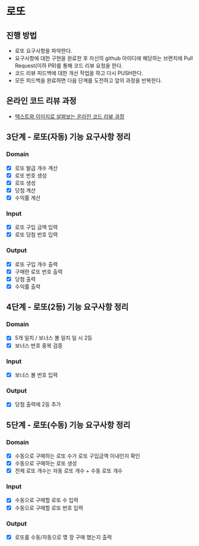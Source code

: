# 로또

## 진행 방법

* 로또 요구사항을 파악한다.
* 요구사항에 대한 구현을 완료한 후 자신의 github 아이디에 해당하는 브랜치에 Pull Request(이하 PR)를 통해 코드 리뷰 요청을 한다.
* 코드 리뷰 피드백에 대한 개선 작업을 하고 다시 PUSH한다.
* 모든 피드백을 완료하면 다음 단계를 도전하고 앞의 과정을 반복한다.

## 온라인 코드 리뷰 과정

* [텍스트와 이미지로 살펴보는 온라인 코드 리뷰 과정](https://github.com/next-step/nextstep-docs/tree/master/codereview)

## 3단계 - 로또(자동) 기능 요구사항 정리

### Domain

- [X] 로또 발급 개수 계산
- [X] 로또 번호 생성
- [X] 로또 생성
- [X] 당첨 계산
- [X] 수익률 계산

### Input

- [X] 로또 구입 금액 입력
- [X] 로또 당첨 번호 입력

### Output

- [X] 로또 구입 개수 출력
- [X] 구매한 로또 번호 출력
- [X] 당첨 출력
- [X] 수익률 출력

## 4단계 - 로또(2등) 기능 요구사항 정리

### Domain

- [X] 5개 일치 / 보너스 볼 일치 일 시 2등
- [X] 보너스 번호 중복 검증

### Input

- [X] 보너스 볼 번호 입력

### Output

- [X] 당첨 출력에 2등 추가

## 5단계 - 로또(수동) 기능 요구사항 정리

### Domain

- [X] 수동으로 구매하는 로또 수가 로또 구입금액 이내인지 확인
- [X] 수동으로 구매하는 로또 생성
- [X] 전체 로또 개수는 자동 로또 개수 + 수동 로또 개수

### Input

- [X] 수동으로 구매할 로또 수 입력
- [X] 수동으로 구매할 로또 번호 입력

### Output

- [X] 로또를 수동/자동으로 몆 장 구매 했는지 출력
